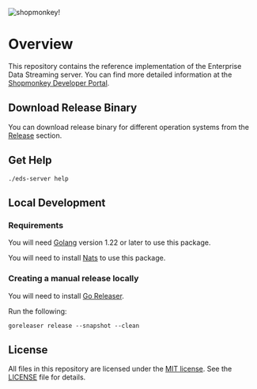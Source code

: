 <!-- markdownlint-disable-file MD024 MD025 MD041 -->

![shopmonkey!](https://www.shopmonkey.io/static/sm-light-logo-2c92d57bf5d188bb44c1b29353579e1f.svg)

# Overview

This repository contains the reference implementation of the Enterprise Data Streaming server. You can find more detailed information at the [Shopmonkey Developer Portal](https://shopmonkey.dev/eds).

## Download Release Binary

You can download release binary for different operation systems from the [Release](https://github.com/shopmonkeyus/eds-server/releases) section.

## Get Help

```
./eds-server help
```

## Local Development

### Requirements

You will need [Golang](https://go.dev/dl/) version 1.22 or later to use this package.

You will need to install [Nats](https://nats.io/) to use this package.

### Creating a manual release locally

You will need to install [Go Releaser](https://goreleaser.com/install/).

Run the following:

```
goreleaser release --snapshot --clean
```

## License

All files in this repository are licensed under the [MIT license](https://opensource.org/licenses/MIT). See the [LICENSE](./LICENSE) file for details.
